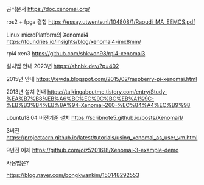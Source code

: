 공식문서
https://doc.xenomai.org/

ros2 + fpga 결합
https://essay.utwente.nl/104808/1/Raoudi_MA_EEMCS.pdf

Linux microPlatform의 Xenomai4
https://foundries.io/insights/blog/xenomai4-imx8mm/


rpi4 xen3
https://github.com/shkwon98/rpi4-xenomai3


설치법 안내 2023년
https://ahnbk.dev/?p=402

2015년 안내
https://tewda.blogspot.com/2015/02/raspberry-pi-xenomai.html

2013년 설치 안내
https://talkingaboutme.tistory.com/entry/Study-%EA%B7%B8%EB%A6%BC%EC%9C%BC%EB%A1%9C-%EB%B3%B4%EB%8A%94-Xenomai-260-%EC%84%A4%EC%B9%98

ubuntu18.04 버전기준 설치
https://scribnote5.github.io/posts/Xenomai1/


3버전
https://projectacrn.github.io/latest/tutorials/using_xenomai_as_user_vm.html




9년전 예제
https://github.com/oiz5201618/Xenomai-3-example-demo





사용법은?




https://blog.naver.com/bongkwankim/150148292553
